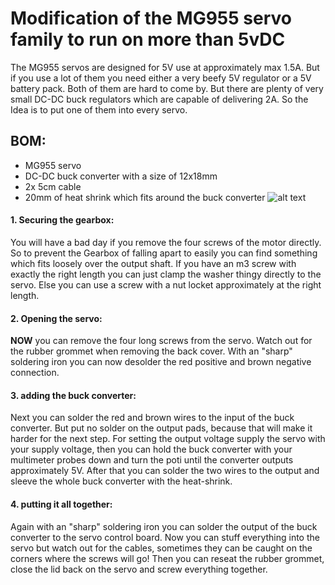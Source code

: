 # Modification of the MG955 servo family to run on more than 5vDC

The MG955 servos are designed for 5V use at approximately max 1.5A.
But if you use a lot of them you need either a very beefy 5V regulator or a 5V battery pack.
Both of them are hard to come by.
But there are plenty of very small DC-DC buck regulators which are capable of delivering 2A.
So the Idea is to put one of them into every servo.

## BOM:
  * MG955 servo
  * DC-DC buck converter with a size of 12x18mm
  * 2x 5cm cable
  * 20mm of heat shrink which fits around the buck converter
![alt text](https://github.com/EmilAltmann/robotik/tree/main/documentaion/MG955/pictures/BOM.JPG "Bill of materials")

#### 1. Securing the gearbox:
You will have a bad day if you remove the four screws of the motor directly.
So to prevent the Gearbox of falling apart to easily you can find something which fits loosely over the output shaft.
If you have an m3 screw with exactly the right length you can just clamp the washer thingy directly to the servo.
Else you can use a screw with a nut locket approximately at the right length.

#### 2. Opening the servo:
**NOW** you can remove the four long screws from the servo.
Watch out for the rubber grommet when removing the back cover.
With an "sharp" soldering iron you can now desolder the red positive and brown negative connection.

#### 3. adding the buck converter:
Next you can solder the red and brown wires to the input of the buck converter. 
But put no solder on the output pads, because that will make it harder for the next step.
For setting the output voltage supply the servo with your supply voltage,
then you can hold the buck converter with your multimeter probes down and turn the poti until the converter outputs approximately 5V.
After that you can solder the two wires to the output and sleeve the whole buck converter with the heat-shrink.

#### 4. putting it all together:
Again with an "sharp" soldering iron you can solder the output of the buck converter to the servo control board.
Now you can stuff everything into the servo but watch out for the cables, sometimes they can be caught on the corners where the screws will go!
Then you can reseat the rubber grommet, close the lid back on the servo and screw everything together.
